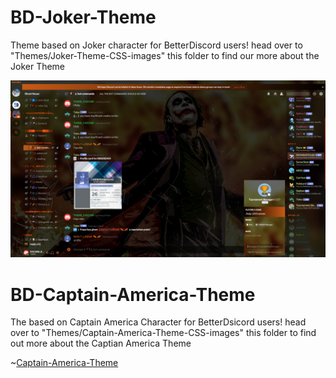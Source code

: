 # BD-Joker-Theme
Theme based on Joker character for BetterDiscord users! head over to "Themes/Joker-Theme-CSS-images" this folder to find our more about the Joker Theme

![Joker-Theme](Themes/Joker-Theme-CSS-images/Theme-images/user-info.jpg)

# BD-Captain-America-Theme
The based on Captain America Character for BetterDsicord users! head over to "Themes/Captain-America-Theme-CSS-images" this folder to find out more about the Captian America Theme

~[Captain-America-Theme](Themes/Captain-America-Theme-CSS-images/Theme-images/user-info.jpg)